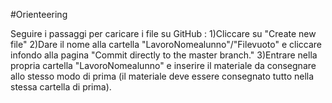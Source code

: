#Orienteering

Seguire i passaggi per caricare i file su GitHub :
1)Cliccare su "Create new file"
2)Dare il nome alla cartella "LavoroNomealunno"/"Filevuoto" e cliccare infondo alla pagina "Commit directly to the master branch."
3)Entrare nella propria cartella "LavoroNomealunno" e inserire il materiale da consegnare allo stesso modo di prima (il materiale deve essere consegnato tutto nella stessa cartella di prima).
